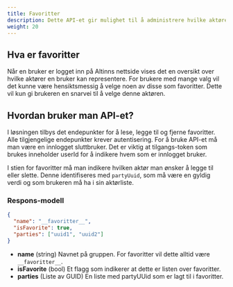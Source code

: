 ```yaml
---
title: Favoritter
description: Dette API-et gir mulighet til å administrere hvilke aktører som er registrert som favoritter
weight: 20
---
```


## Hva er favoritter
Når en bruker er logget inn på Altinns nettside vises det en oversikt over hvilke aktører en bruker kan representere.
For brukere med mange valg vil det kunne være hensiktsmessig å velge noen av disse som favoritter. Dette vil kun gi brukeren en snarvei til å velge denne aktøren. 

## Hvordan bruker man API-et?
I løsningen tilbys det endepunkter for å lese, legge til og fjerne favoritter. 
Alle tilgjengelige endepunkter krever autentisering. For å bruke API-et må man være en innlogget sluttbruker. Det er viktig at tilgangs-token som brukes inneholder userId for å indikere hvem som er innlogget bruker. 

I stien for favoritter må man indikere hvilken aktør man ønsker å legge til eller slette. Denne identifiseres med `partyUuid`, som må være en gyldig verdi og som brukeren må ha i sin aktørliste. 

### Respons-modell
```json
{
  "name": "__favoritter__",
  "isFavorite": true,
  "parties": ["uuid1", "uuid2"]
}
```

* **name** (string) Navnet på gruppen. For favoritter vil dette alltid være `__favoritter__`. 
* **isFavorite** (bool) Et flagg som indikerer at dette er listen over favoritter. 
* **parties** (Liste av GUID) En liste med partyUUid som er lagt til i favoritter. 
